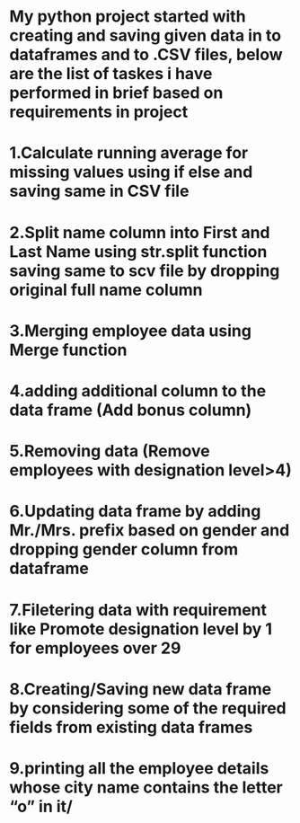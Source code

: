 # My python project started with creating and saving given data in to dataframes and to .CSV files, below are the list of taskes i have performed in brief based on requirements in project 

# 1.Calculate running average for missing values using if else and saving same in CSV file

# 2.Split name column into First and Last Name using str.split function saving same to scv file by dropping original full name column

# 3.Merging employee data using Merge function	

# 4.adding additional column to the data frame (Add bonus column)	

# 5.Removing data (Remove employees with designation level>4)	

# 6.Updating data frame by adding Mr./Mrs. prefix based on gender and dropping gender column from dataframe	

# 7.Filetering data with requirement like Promote designation level by 1 for employees over 29	

# 8.Creating/Saving new data frame by considering some of the required fields from existing data frames 	

# 9.printing all the employee details whose city name contains the letter “o” in it/


